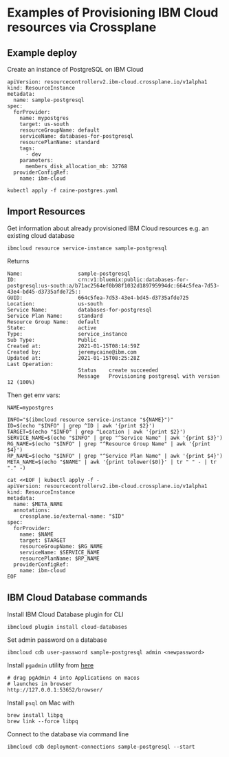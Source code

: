 # Examples of Provisioning IBM Cloud resources via Crossplane

## Example deploy
Create an instance of PostgreSQL on IBM Cloud
```
apiVersion: resourcecontrollerv2.ibm-cloud.crossplane.io/v1alpha1
kind: ResourceInstance
metadata:
  name: sample-postgresql
spec:
  forProvider:
    name: mypostgres
    target: us-south
    resourceGroupName: default
    serviceName: databases-for-postgresql
    resourcePlanName: standard
    tags:
      - dev
    parameters:
      members_disk_allocation_mb: 32768
  providerConfigRef:
    name: ibm-cloud
```
```
kubectl apply -f caine-postgres.yaml
```

## Import Resources
Get information about already provisioned IBM Cloud resources
e.g. an existing cloud database
```
ibmcloud resource service-instance sample-postgresql
```
Returns
```
Name:                  sample-postgresql   
ID:                    crn:v1:bluemix:public:databases-for-postgresql:us-south:a/b71ac2564ef0b98f1032d189795994dc:664c5fea-7d53-43e4-bd45-d3735afde725::   
GUID:                  664c5fea-7d53-43e4-bd45-d3735afde725   
Location:              us-south   
Service Name:          databases-for-postgresql   
Service Plan Name:     standard   
Resource Group Name:   default   
State:                 active   
Type:                  service_instance   
Sub Type:              Public   
Created at:            2021-01-15T08:14:59Z   
Created by:            jeremycaine@ibm.com   
Updated at:            2021-01-15T08:25:28Z   
Last Operation:                        
                       Status    create succeeded      
                       Message   Provisioning postgresql with version 12 (100%)  
```

Then get env vars:
```
NAME=mypostgres

INFO="$(ibmcloud resource service-instance "${NAME}")"
ID=$(echo "$INFO" | grep ^ID | awk '{print $2}')
TARGET=$(echo "$INFO" | grep ^Location | awk '{print $2}')
SERVICE_NAME=$(echo "$INFO" | grep "^Service Name" | awk '{print $3}')
RG_NAME=$(echo "$INFO" | grep "^Resource Group Name" | awk '{print $4}')
RP_NAME=$(echo "$INFO" | grep "^Service Plan Name" | awk '{print $4}')
META_NAME=$(echo "$NAME" | awk '{print tolower($0)}' | tr " " - | tr "." -)
```


```
cat <<EOF | kubectl apply -f -
apiVersion: resourcecontrollerv2.ibm-cloud.crossplane.io/v1alpha1
kind: ResourceInstance
metadata:
  name: $META_NAME
  annotations:
    crossplane.io/external-name: "$ID"
spec:
  forProvider:
    name: $NAME
    target: $TARGET
    resourceGroupName: $RG_NAME
    serviceName: $SERVICE_NAME
    resourcePlanName: $RP_NAME
  providerConfigRef:
    name: ibm-cloud
EOF
```

## IBM Cloud Database commands

Install IBM Cloud Database plugin for CLI
```
ibmcloud plugin install cloud-databases
```

Set admin password on a database
```
ibmcloud cdb user-password sample-postgresql admin <newpassword>
```

Install `pgadmin` utility from [here](https://www.pgadmin.org/download/)
```
# drag pgAdmin 4 into Applications on macos
# launches in browser
http://127.0.0.1:53652/browser/
```

Install `psql` on Mac with 
```
brew install libpq
brew link --force libpq
```

Connect to the database via command line
```
ibmcloud cdb deployment-connections sample-postgresql --start
```